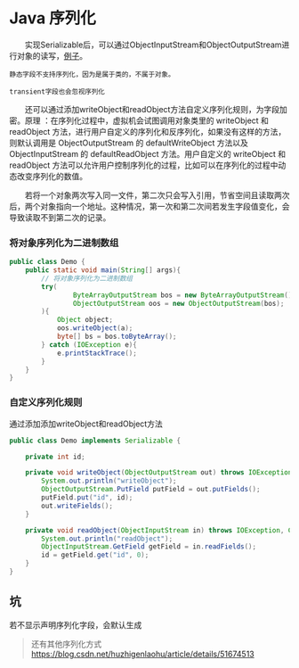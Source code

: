 # Java 序列化

　　实现Serializable后，可以通过ObjectInputStream和ObjectOutputStream进行对象的读写，[例子](../java-base/src/main/java/com/example/SerializeDemo.java)。

	静态字段不支持序列化，因为是属于类的，不属于对象。
	
	transient字段也会忽视序列化

　　还可以通过添加writeObject和readObject方法自定义序列化规则，为字段加密。原理 ：在序列化过程中，虚拟机会试图调用对象类里的 writeObject 和 readObject 方法，进行用户自定义的序列化和反序列化，如果没有这样的方法，则默认调用是 ObjectOutputStream 的 defaultWriteObject 方法以及 ObjectInputStream 的 defaultReadObject 方法。用户自定义的 writeObject 和 readObject 方法可以允许用户控制序列化的过程，比如可以在序列化的过程中动态改变序列化的数值。

　　若将一个对象两次写入同一文件，第二次只会写入引用，节省空间且读取两次后，两个对象指向一个地址。这种情况，第一次和第二次间若发生字段值变化，会导致读取不到第二次的记录。

### 将对象序列化为二进制数组

```java
public class Demo {
    public static void main(String[] args){
		// 将对象序列化为二进制数组
		try(
		        ByteArrayOutputStream bos = new ByteArrayOutputStream();
		        ObjectOutputStream oos = new ObjectOutputStream(bos);
		){
		    Object object;
		    oos.writeObject(a);
		    byte[] bs = bos.toByteArray();
		} catch (IOException e){
			e.printStackTrace();
		}
    }
}
```

### 自定义序列化规则

通过添加添加writeObject和readObject方法

```java
public class Demo implements Serializable {

	private int id;

	private void writeObject(ObjectOutputStream out) throws IOException {
		System.out.println("writeObject");
		ObjectOutputStream.PutField putField = out.putFields();
		putField.put("id", id);
		out.writeFields();
	}

	private void readObject(ObjectInputStream in) throws IOException, ClassNotFoundException {
		System.out.println("readObject");
		ObjectInputStream.GetField getField = in.readFields();
		id = getField.get("id", 0);
	}
}
```


## 坑

若不显示声明序列化字段，会默认生成


> 还有其他序列化方式
> https://blog.csdn.net/huzhigenlaohu/article/details/51674513